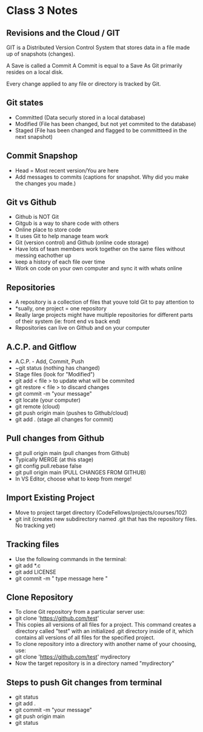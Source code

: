 # Class 3 Notes

## Revisions and the Cloud / GIT

GIT is a Distributed Version Control System that stores data in a file made up of snapshots (changes).

A Save is called a Commit
A Commit is equal to a Save As
Git primarily resides on a local disk.

Every change applied to any file or directory is tracked by Git.

## Git states

* Committed (Data securly stored in a local database)
* Modified (File has been changed, but not yet commited to the database)
* Staged (File has been changed and flagged to be committteed in the next snapshot)

## Commit Snapshop

* Head = Most recent version/You are here
* Add messages to commits (captions for snapshot. Why did you make the changes you made.)

## Git vs Github

* Github is NOT Git
* Gitgub is a way to share code with others
* Online place to store code
* It uses Git to help manage team work
* Git (version control) and Github (online code storage)
* Have lots of team members work together on the same files without messing eachother up
* keep a history of each file over time
* Work on code on your own computer and sync it with whats online

## Repositories

* A repository is a collection of files that youve told Git to pay attention to
* *sually, one project = one repository
* Really large projects might have multiple repositories for different parts of their system (ie: front end vs back end)
* Repositories can live on Github and on your computer

## A.C.P. and Gitflow

* A.C.P. - Add, Commit, Push
* ~git status (nothing has changed)
* Stage files (look for "Modified")
* git add < file > to update what will be commited
* git restore < file > to discard changes
* git commit -m "your message"
* git locate (your computer)
* git remote (cloud)
* git push origin main (pushes to Github/cloud)
* git add . (stage all changes for commit)

## Pull changes from Github

* git pull origin main (pull changes from Github)
* Typically MERGE (at this stage)
* git config pull.rebase false
* git pull origin main (PULL CHANGES FROM GITHUB)
* In VS Editor, choose what to keep from merge!

## Import Existing Project

* Move to project target directory (CodeFellows/projects/courses/102)
* git init (creates new subdirectory named .git that has the repository files. No tracking yet)

## Tracking files

* Use the following commands in the terminal:
* git add *.c
* git add LICENSE
* git commit -m " type message here "

## Clone Repository

* To clone Git repository from a particular server use:
* git clone 'https://github.com/test'
* This copies all versions of all files for a project. This command creates a directory called "test" with an initialized .git directory inside of it, which contains all versions of all files for the specified project.
* To clone repository into a directory with another name of your choosing, use:
* git clone 'https://github.com/test' mydirectory
* Now the target repository is in a directory named "mydirectory"

## Steps to push Git changes from terminal

* git status
* git add .
* git commit -m "your message"
* git push origin main
* git status

